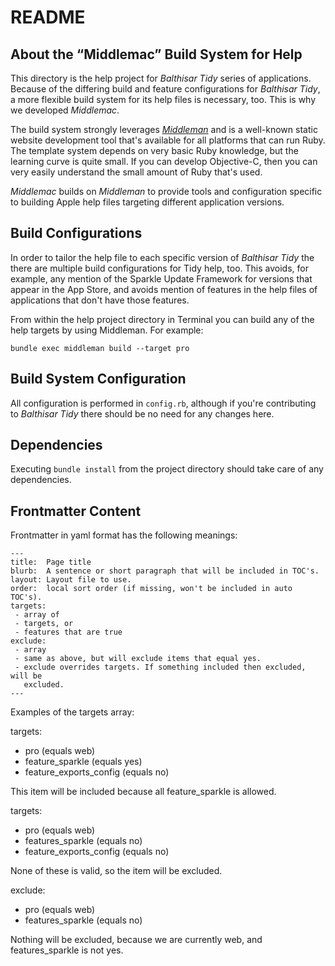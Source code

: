 README
======

About the “Middlemac” Build System for Help
-------------------------------------------
This directory is the help project for _Balthisar Tidy_ series of applications.
Because of the differing build and feature configurations for _Balthisar Tidy_,
a more flexible build system for its help files is necessary, too. This is why
we developed _Middlemac_. 

The build system strongly leverages [_Middleman_](http://middlemanapp.com/) and
is a well-known static website development tool that's available for all
platforms that can run Ruby. The template system depends on very basic Ruby
knowledge, but the learning curve is quite small. If you can develop
Objective-C, then you can very easily understand the small amount of Ruby that's
used.

_Middlemac_ builds on _Middleman_ to provide tools and configuration specific to
building Apple help files targeting different application versions.


Build Configurations
--------------------
In order to tailor the help file to each specific version of _Balthisar Tidy_
the there are multiple build configurations for Tidy help, too. This avoids,
for example, any mention of the Sparkle Update Framework for versions that
appear in the App Store, and avoids mention of features in the help files of
applications that don't have those features.

From within the help project directory in Terminal you can build any of the
help targets by using Middleman. For example: 

`bundle exec middleman build --target pro`


Build System Configuration
--------------------------
All configuration is performed in `config.rb`, although if you're contributing
to _Balthisar Tidy_ there should be no need for any changes here.


Dependencies
------------
Executing `bundle install` from the project directory should take care of any
dependencies.


Frontmatter Content
-------------------
Frontmatter in yaml format has the following meanings:

~~~~~~~~~~~~
---
title:  Page title
blurb:  A sentence or short paragraph that will be included in TOC's.
layout: Layout file to use.
order:  local sort order (if missing, won't be included in auto TOC's).
targets:
 - array of
 - targets, or
 - features that are true
exclude:
 - array
 - same as above, but will exclude items that equal yes.
 - exclude overrides targets. If something included then excluded, will be
   excluded.
---
~~~~~~~~~~~~


Examples of the targets array:

targets:
 - pro (equals web)
 - feature_sparkle (equals yes)
 - feature_exports_config (equals no)

This item will be included because all feature_sparkle is allowed.

targets:
 - pro (equals web)
 - features_sparkle (equals no)
 - feature_exports_config (equals no)

None of these is valid, so the item will be excluded.

exclude:
 - pro (equals web)
 - features_sparkle (equals no)

Nothing will be excluded, because we are currently web, and features_sparkle is
not yes.
